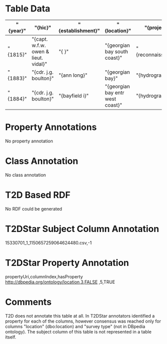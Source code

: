 # Table Data
| "{year}" | "{hic}"                                       | "{establishment}" | "{location}"                                              | "{project}"        | "{survey type}"  |
|----------|-----------------------------------------------|-------------------|-----------------------------------------------------------|--------------------|------------------|
| "{1815}" | "{capt.      w.f.w. owen &amp; lieut. vidal}" | "{&nbsp;}"        | "{georgian bay                   south            coast}" | "{reconnaissance}" | "{inland}"       |
| "{1883}" | "{cdr. j.g. boulton}"                         | "{ann long}"      | "{georgian bay}"                                          | "{hydrographic}"   | "{shoals rocks}" |
| "{1884}" | "{cdr. j.g. boulton}"                         | "{bayfield i}"    | "{georgian bay       entr west coast}"                    | "{hydrographic}"   | "{coastal}"      |

# Property Annotations

No property annotation

# Class Annotation

No class annotation

# T2D Based RDF

No RDF could be generated

# T2DStar Subject Column Annotation

15330701_1_1150657259064624480.csv,-1

# T2DStar Property Annotation

propertyUri,columnIndex,hasProperty
http://dbpedia.org/ontology/location,3,FALSE
,5,TRUE

# Comments

T2D does not annotate this table at all.
In T2DStar annotators identified a property for each of the columns, however consensus was reached only for columns "location" (dbo:location) and "survey type" (not in DBpedia ontology).
The subject column of this table is not represented in a table itself.

